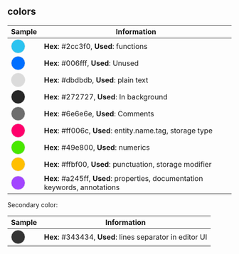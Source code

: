 
## colors

| Sample | Information |
|----|---|
| <span style="background:#2cc3f0;" class="color" >&shy;</span> | **Hex**: #2cc3f0, **Used**: functions |
| <span style="background:#006fff;" class="color" >&shy;</span> | **Hex**: #006fff, **Used**: Unused |
| <span style="background:#dbdbdb;" class="color" >&shy;</span> | **Hex**: #dbdbdb, **Used**: plain text |
| <span style="background:#272727;" class="color" >&shy;</span> | **Hex**: #272727, **Used**: In background |
| <span style="background:#6e6e6e;" class="color" >&shy;</span> | **Hex**: #6e6e6e, **Used**: Comments |
| <span style="background:#ff006c;" class="color" >&shy;</span> | **Hex**: #ff006c, **Used**: entity.name.tag, storage type|
| <span style="background:#49e800;" class="color" >&shy;</span> | **Hex**: #49e800, **Used**: numerics |
| <span style="background:#ffbf00;" class="color" >&shy;</span> | **Hex**: #ffbf00, **Used**: punctuation, storage modifier |
| <span style="background:#a245ff;" class="color" >&shy;</span> | **Hex**: #a245ff, **Used**: properties, documentation keywords, annotations | 

Secondary color: 

| Sample | Information |
|----|---|
| <span style="background:#343434;" class="color" >&shy;</span> | **Hex**: #343434, **Used**: lines separator in editor UI |


<style>
    .color{       
        height: 30px;  
        width: 30px;
        display:inline-block; 
        border: 1px solid #e5e5e5;
        border-radius:50%;
    }
</style>
